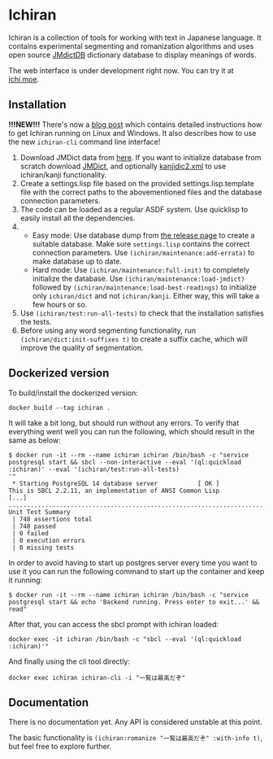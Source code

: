 # Ichiran

Ichiran is a collection of tools for working with text in Japanese language. It contains experimental segmenting and romanization algorithms and uses open source [JMdictDB](http://edrdg.org/~smg/) dictionary database to display meanings of words.

The web interface is under development right now. You can try it at [ichi.moe](http://ichi.moe).

## Installation

**!!!NEW!!!** There's now a [blog post](https://readevalprint.tumblr.com/post/639359547843215360/ichiranhome-2021-the-ultimate-guide) which contains detailed instructions how to get Ichiran running on Linux and Windows. It also describes how to use the new `ichiran-cli` command line interface!

1. Download JMDict data from [here](https://gitlab.com/yamagoya/jmdictdb/-/tree/master/jmdictdb/data). If you want to initialize database from scratch download [JMDict](ftp://ftp.monash.edu.au/pub/nihongo/JMdict.gz), and optionally [kanjidic2.xml](http://www.csse.monash.edu.au/~jwb/kanjidic2/kanjidic2.xml.gz) to use ichiran/kanji functionality.
2. Create a settings.lisp file based on the provided settings.lisp.template file with the correct paths to the abovementioned files and the database connection parameters.
3. The code can be loaded as a regular ASDF system. Use quicklisp to easily install all the dependencies.
4. - Easy mode: Use database dump from [the release page](https://github.com/tshatrov/ichiran/releases) to create a suitable database. Make sure `settings.lisp` contains the correct connection parameters. Use `(ichiran/maintenance:add-errata)` to make database up to date.
   - Hard mode: Use `(ichiran/maintenance:full-init)` to completely initialize the database. Use `(ichiran/maintenance:load-jmdict)` followed by `(ichiran/maintenance:load-best-readings)` to initialize only `ichiran/dict` and not `ichiran/kanji`. Either way, this will take a few hours or so.
5. Use `(ichiran/test:run-all-tests)` to check that the installation satisfies the tests.
6. Before using any word segmenting functionality, run `(ichiran/dict:init-suffixes t)` to create a suffix cache, which will improve the quality of segmentation.

## Dockerized version

To build/install the dockerized version:

```
docker build --tag ichiran .
```

It will take a bit long, but should run without any errors. To verify that everything went well you can run the following, which should result in the same as below:

```
$ docker run -it --rm --name ichiran ichiran /bin/bash -c "service postgresql start && sbcl --non-interactive --eval '(ql:quickload :ichiran)' --eval '(ichiran/test:run-all-tests)
'"
 * Starting PostgreSQL 14 database server           [ OK ]
This is SBCL 2.2.11, an implementation of ANSI Common Lisp
[...]
.........................................................................................................
Unit Test Summary
 | 748 assertions total
 | 748 passed
 | 0 failed
 | 0 execution errors
 | 0 missing tests
```

In order to avoid having to start up postgres server every time you want to use it you can run the following command to start up the container and keep it running:

```
$ docker run -it --rm --name ichiran ichiran /bin/bash -c "service postgresql start && echo 'Backend running. Press enter to exit...' && read"
```

After that, you can access the sbcl prompt with ichiran loaded:

```
docker exec -it ichiran /bin/bash -c "sbcl --eval '(ql:quickload :ichiran)'"
```

And finally using the cli tool directly:

```
docker exec ichiran ichiran-cli -i "一覧は最高だぞ"
```

## Documentation

There is no documentation yet. Any API is considered unstable at this point.

The basic functionality is `(ichiran:romanize "一覧は最高だぞ" :with-info t)`, but feel free to explore further.
